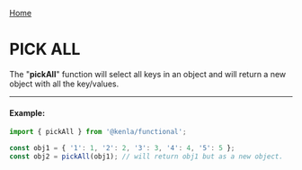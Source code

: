[Home](./../../README.md)

# PICK ALL

The "**pickAll**" function will select all keys in an object and will return a new object with all the key/values.

---

#### Example:

```typescript
import { pickAll } from '@kenla/functional';

const obj1 = { '1': 1, '2': 2, '3': 3, '4': 4, '5': 5 };
const obj2 = pickAll(obj1); // will return obj1 but as a new object.
```
